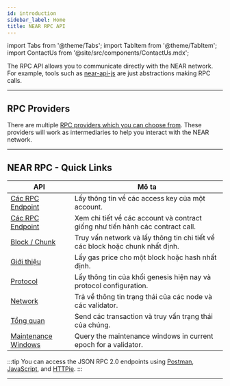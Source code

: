 ```yaml
---
id: introduction
sidebar_label: Home
title: NEAR RPC API
---
```


import Tabs from '@theme/Tabs';
import TabItem from '@theme/TabItem';
import ContactUs from '@site/src/components/ContactUs.mdx';

The RPC API allows you to communicate directly with the NEAR network. For example, tools such as [near-api-js](/tools/near-api-js/quick-reference) are just abstractions making RPC calls.

<hr className="subsection" />

## RPC Providers

There are multiple [RPC providers which you can choose from](./providers.md). These providers will work as intermediaries to help you interact with the NEAR network.

<hr className="subsection" />

## NEAR RPC - Quick Links

| API                                                 | Mô ta                                                                          |
| --------------------------------------------------- | ------------------------------------------------------------------------------ |
| [Các RPC Endpoint](/api/rpc/access-keys)            | Lấy thông tin về các access key của một account.                               |
| [Các RPC Endpoint](/api/rpc/contracts)              | Xem chi tiết về các account và contract giống như tiến hành các contract call. |
| [Block / Chunk](/api/rpc/block-chunk)               | Truy vấn network và lấy thông tin chi tiết về các block hoặc chunk nhất định.  |
| [Giới thiệu](/api/rpc/gas)                          | Lấy gas price cho một block hoặc hash nhất định.                               |
| [Protocol](/api/rpc/protocol)                       | Lấy thông tin của khối genesis hiện nay và protocol configuration.             |
| [Network](/api/rpc/network)                         | Trả về thông tin trạng thái của các node và các validator.                     |
| [Tổng quan](/api/rpc/transactions)                 | Send các transaction và truy vấn trạng thái của chúng.                         |
| [Maintenance Windows](/api/rpc/maintenance-windows) | Query the maintenance windows in current epoch for a validator.                |

:::tip You can access the JSON RPC 2.0 endpoints using [Postman](/api/rpc/setup#postman-setup), [JavaScript](/api/rpc/setup#javascript-setup), and [HTTPie](/api/rpc/setup#httpie-setup). :::

<hr className="subsection" />

<ContactUs />
